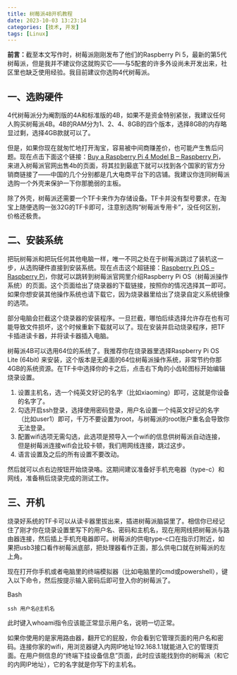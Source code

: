 ```yaml
---
title: 树莓派4B开机教程
date: 2023-10-03 13:23:14
categories: [技术, 开发]
tags: [Linux]
---
```

<b>前言：</b>截至本文写作时，树莓派刚刚发布了他们的Raspberry Pi 5，最新的第5代树莓派，但是我并不建议你这就购买它——与5配套的许多外设尚未开发出来，社区里也缺乏使用经验。我目前建议你选购4代树莓派。

## 一、选购硬件

4代树莓派分为阉割版的4A和标准版的4B，如果不是资金特别紧张，我建议任何人购买树莓派4B。4B的RAM分为1、2、4、8GB的四个版本，选择8GB的内存略显过剩，选择4GB款就可以了。

但是，如果你现在就匆忙地打开淘宝，容易被中间商赚差价，也可能产生售后问题。现在点击下面这个链接：[Buy a Raspberry Pi 4 Model B – Raspberry Pi](https://www.raspberrypi.com/products/raspberry-pi-4-model-b/)，来进入树莓派官网出售4b的页面，将其拉到最底下就可以找到各个国家的官方分销商链接了——中国的几个分别都是几大电商平台下的店铺。我建议你连同树莓派选购一个外壳来保护一下你那脆弱的主板。

除了外壳，树莓派还需要一个TF卡来作为存储设备。TF卡并没有型号要求，在淘宝上随便选购一张32G的TF卡即可，注意别选购“树莓派专用卡”，没任何区别，价格还极贵。

## 二、安装系统

把玩树莓派和把玩任何其他电脑一样，唯一不同之处在于树莓派跳过了装机这一步，从选购硬件直接到安装系统。现在点击这个超链接：[Raspberry Pi OS – Raspberry Pi](https://www.raspberrypi.com/software/)，你就可以跳转到树莓派官网里介绍Raspberry Pi OS（树莓派操作系统）的页面。这个页面给出了烧录器的下载链接，按照你的情况选择其一即可。如果你想安装其他操作系统也请下载它，因为烧录器里给出了烧录自定义系统镜像的选项。

部分电脑会拦截这个烧录器的安装程序。一旦拦截，哪怕后续选择允许存在也有可能导致文件损坏，这个时候重新下载就可以了。现在安装并启动烧录程序，把TF卡插进读卡器，并将读卡器插入电脑。

树莓派4B可以选用64位的系统了。我推荐你在烧录器里选择Raspberry Pi OS Lite (64bit) 来安装，这个版本是无桌面的64位树莓派操作系统，非常节约你那4GB的系统资源。在TF卡中选择你的卡之后，点击右下角的小齿轮图标开始编辑烧录设置。

1. 设置主机名，选一个纯英文好记的名字（比如xiaoming）即可，这就是你设备的名字了。
2. 勾选开启ssh登录，选择使用密码登录，用户名设置一个纯英文好记的名字（比如user1）即可，千万不要设置为root，与树莓派的root账户重名会导致你无法登录。
3. 配置wifi选项无需勾选，此选项是预导入一个wifi的信息供树莓派自动连接，但是树莓派连接wifi会比较卡顿，我们用网线连接，跳过这步。
4. 语言设置及之后的所有设置不要改动。

然后就可以点右边按钮开始烧录咯。这期间建议准备好手机充电器（type-c）和网线，准备稍后烧录完成的测试工作。

## 三、开机

烧录好系统的TF卡可以从读卡器里拔出来，插进树莓派脑袋里了。相信你已经记住了刚才你在烧录设置里写下的用户名、密码和主机名，现在用网线把树莓派与路由器连接，然后插上手机充电器即可。树莓派的供电type-c口在指示灯附近，如果把usb3接口看作树莓派底部，把处理器看作正面，那么供电口就在树莓派的左上角。

现在打开你手机或者电脑里的终端模拟器（比如电脑里的cmd或powershell），键入以下命令，然后按提示输入密码后即可登入你的树莓派了。

Bash

```
ssh 用户名@主机名
```

此时键入whoami指令应该能正常显示用户名，说明一切正常。

如果你使用的是家用路由器，翻开它的屁股，你会看到它管理页面的用户名和密码。连接你家的wifi，用浏览器键入内网IP地址192.168.1.1就能进入它的管理页面。在用户侧信息的“终端下挂设备信息”页面，此时应该能找到你的树莓派（和它的内网IP地址），它的名字就是你写下的主机名。
